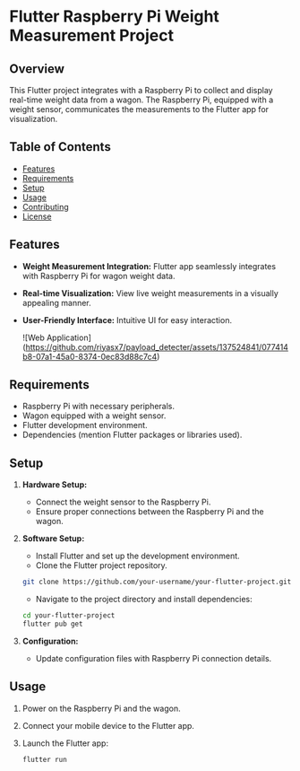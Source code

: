 # Flutter Raspberry Pi Weight Measurement Project

## Overview

This Flutter project integrates with a Raspberry Pi to collect and display real-time weight data from a wagon. The Raspberry Pi, equipped with a weight sensor, communicates the measurements to the Flutter app for visualization.

## Table of Contents

- [Features](#features)
- [Requirements](#requirements)
- [Setup](#setup)
- [Usage](#usage)
- [Contributing](#contributing)
- [License](#license)

## Features

- **Weight Measurement Integration:** Flutter app seamlessly integrates with Raspberry Pi for wagon weight data.
- **Real-time Visualization:** View live weight measurements in a visually appealing manner.
- **User-Friendly Interface:** Intuitive UI for easy interaction.

  ![Web Application] (https://github.com/riyasx7/payload_detecter/assets/137524841/077414b8-07a1-45a0-8374-0ec83d88c7c4)

## Requirements

- Raspberry Pi with necessary peripherals.
- Wagon equipped with a weight sensor.
- Flutter development environment.
- Dependencies (mention Flutter packages or libraries used).

## Setup

1. **Hardware Setup:**
    - Connect the weight sensor to the Raspberry Pi.
    - Ensure proper connections between the Raspberry Pi and the wagon.

2. **Software Setup:**
    - Install Flutter and set up the development environment.
    - Clone the Flutter project repository.

    ```bash
    git clone https://github.com/your-username/your-flutter-project.git
    ```

    - Navigate to the project directory and install dependencies:

    ```bash
    cd your-flutter-project
    flutter pub get
    ```

3. **Configuration:**
    - Update configuration files with Raspberry Pi connection details.

## Usage

1. Power on the Raspberry Pi and the wagon.

2. Connect your mobile device to the Flutter app.

3. Launch the Flutter app:

    ```bash
    flutter run
    ```



